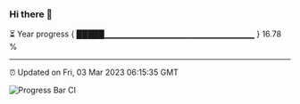 ### Hi there 👋

⏳ Year progress { █████▁▁▁▁▁▁▁▁▁▁▁▁▁▁▁▁▁▁▁▁▁▁▁▁▁ } 16.78 %

---

⏰ Updated on Fri, 03 Mar 2023 06:15:35 GMT

![Progress Bar CI](https://github.com/liununu/liununu/workflows/Progress%20Bar%20CI/badge.svg)
